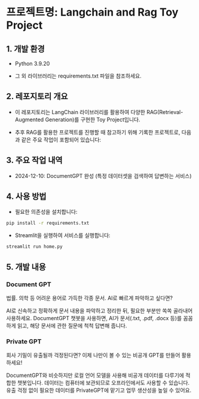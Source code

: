 # 프로젝트명: Langchain and Rag Toy Project

## 1. 개발 환경

- Python 3.9.20

- 그 외 라이브러리는 requirements.txt 파일을 참조하세요.

## 2. 레포지토리 개요

- 이 레포지토리는 LangChain 라이브러리를 활용하여 다양한 RAG(Retrieval-Augmented Generation)를 구현한 Toy Project입니다.

- 추후 RAG를 활용한 프로젝트를 진행할 때 참고하기 위해 기록한 프로젝트로, 다음과 같은 주요 작업이 포함되어 있습니다:

## 3. 주요 작업 내역

- 2024-12-10: DocumentGPT 완성 (특정 데이터셋을 검색하여 답변하는 서비스)

## 4. 사용 방법

- 필요한 의존성을 설치합니다:

```bash
pip install -r requirements.txt
```
- Streamlit을 실행하여 서비스를 실행합니다:
```bash
streamlit run home.py
```

## 5. 개발 내용

### Document GPT

법률. 의학 등 어려운 용어로 가득한 각종 문서. AI로 빠르게 파악하고 싶다면?

AI로 신속하고 정확하게 문서 내용을 파악하고 정리한 뒤, 필요한 부분만 쏙쏙 골라내어 사용하세요. DocumentGPT 챗봇을 사용하면, AI가 문서(.txt, .pdf, .docx 등)를 꼼꼼하게 읽고, 해당 문서에 관한 질문에 척척 답변해 줍니다.

### Private GPT

회사 기밀이 유출될까 걱정된다면? 이제 나만이 볼 수 있는 비공개 GPT를 만들어 활용하세요!

DocumentGPT와 비슷하지만 로컬 언어 모델을 사용해 비공개 데이터를 다루기에 적합한 챗봇입니다. 데이터는 컴퓨터에 보관되므로 오프라인에서도 사용할 수 있습니다. 유출 걱정 없이 필요한 데이터를 PrivateGPT에 맡기고 업무 생산성을 높일 수 있어요.